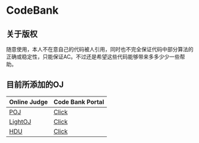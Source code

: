 CodeBank
=================
关于版权
-----------------
随意使用，本人不在意自己的代码被人引用，同时也不完全保证代码中部分算法的正确或稳定性，只能保证AC。不过还是希望这些代码能够带来多多少少一些帮助。<br />
<h2 id="目前所添加的oj">目前所添加的OJ</h2>

<table class="table table-striped-white table-bordered">
<thead>
<tr>
 <th>Online Judge</th>
 <th>Code Bank Portal</th>
</tr>
</thead>
<tbody><tr>
 <td><a href="http://poj.org/" target="_blank">POJ</a></td>
 <td><a href="https://github.com/polossk/CodeBank/tree/master/CodeBankOfPOJ" target="_blank">Click</a></td>
</tr>
<tr>
 <td><a href="http://lightoj.com/" target="_blank">LightOJ</a></td>
 <td><a href="https://github.com/polossk/CodeBank/tree/master/CodeBankOfLightOJ" target="_blank">Click</a></td>
</tr>
<tr>
 <td><a href="http://acm.hdu.edu.cn/" target="_blank">HDU</a></td>
 <td><a href="https://github.com/polossk/CodeBank/tree/master/CodeBankOfHDU" target="_blank">Click</a></td>
</tr>
</tbody></table>
